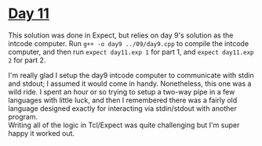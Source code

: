 # [Day 11](https://adventofcode.com/2019/day/11)

This solution was done in Expect, but relies on day 9's solution as the intcode computer. Run `g++ -o day9 ../09/day9.cpp` to compile the intcode computer, and then run `expect day11.exp 1` for part 1, and `expect day11.exp 2` for part 2.

I'm really glad I setup the day9 intcode computer to communicate with stdin and stdout; I assumed it would come in handy. Nonetheless, this one was a wild ride. I spent an hour or so trying to setup a two-way pipe in a few languages with little luck, and then I remembered there was a fairly old language designed exactly for interacting via stdin/stdout with another program.  
Writing all of the logic in Tcl/Expect was quite challenging but I'm super happy it worked out.